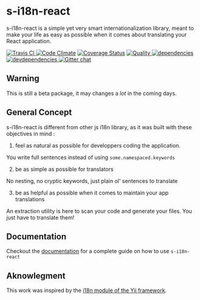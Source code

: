 # s-i18n-react

s-i18n-react is a simple yet very smart internationalization library, meant
to make your life as easy as possible when it comes about translating your
React application.

[![Travis CI][travis-ci-image] ][travis-ci-url]
[![Code Climate](https://codeclimate.com/github/codeclimate/codeclimate/badges/gpa.svg)](https://codeclimate.com/github/s-i18n/s-i18n-react)
[![Coverage Status](https://coveralls.io/repos/github/s-i18n/s-i18n-react/badge.svg?t=2)](https://coveralls.io/github/s-i18n/s-i18n-react)
[![Quality][quality-badge] ][quality-url]
[![dependencies][dependencies-image] ][dependencies-url]
[![devdependencies][devdependencies-image] ][devdependencies-url]
[![Gitter chat](https://img.shields.io/badge/chat-on_gitter-008080.svg?style=flat-square)](https://gitter.im/s-i18n)

[npm-icon]: https://nodei.co/npm/s-i18n-react.png?downloads=true
[npm-url]: https://npmjs.org/package/s-i18n-react
[travis-ci-image]: https://travis-ci.org/s-i18n/s-i18n-react.svg?branch=master
[travis-ci-url]: https://travis-ci.org/s-i18n/s-i18n-react

[dependencies-image]: https://david-dm.org/s-i18n/s-i18n-react.png
[dependencies-url]: https://david-dm.org/s-i18n/s-i18n-react
[devdependencies-image]: https://david-dm.org/s-i18n/s-i18n-react/dev-status.png
[devdependencies-url]: https://david-dm.org/s-i18n/s-i18n-react#info=devDependencies

[quality-badge]: http://npm.packagequality.com/shield/s-i18n-react.svg
[quality-url]: http://packagequality.com/#?package=s-i18n-react

## Warning

This is still a beta package, it may changes a *lot* in the coming days.

## General Concept

s-i18n-react is different from other js i18n library, as it was built with these
objectives in mind :

1. feel as natural as possible for developpers coding the application.

You write full sentences instead of using `some.namespaced.keywords`

2. be as simple as possible for translators

No nesting, no cryptic keywords, just plain ol' sentences to translate

3. be as helpful as possible when it comes to maintain your app translations

An extraction utility is here to scan your code and generate your files. You just have to translate them!

## Documentation

Checkout the [documentation](docs/README.md) for a complete guide on how to use `s-i18n-react`

## Aknowlegment

This work was inspired by the [i18n module of the Yii framework](http://www.yiiframework.com/doc-2.0/guide-tutorial-i18n.html).
